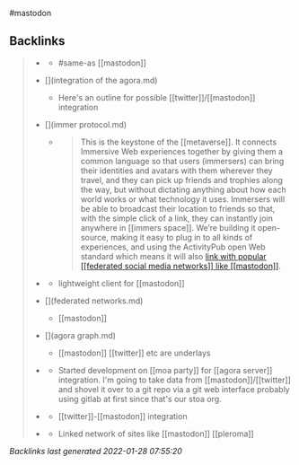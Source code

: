 #mastodon 

## Backlinks

> - [](masto.md)
>   - #same-as [[mastodon]]
>    
> - [](integration of the agora.md)
>   - Here's an outline for possible [[twitter]]/[[mastodon]] integration
>    
> - [](immer protocol.md)
>   - >This is the keystone of the [[metaverse]]. It connects Immersive Web experiences together by giving them a common language so that users (immersers) can bring their identities and avatars with them wherever they travel, and they can pick up friends and trophies along the way, but without dictating anything about how each world works or what technology it uses. Immersers will be able to broadcast their location to friends so that, with the simple click of a link, they can instantly join anywhere in [[immers space]]. We’re building it open-source, making it easy to plug in to all kinds of experiences, and using the ActivityPub open Web standard which means it will also [link with popular [[federated social media networks]] like [[mastodon]]](https://blog.joinmastodon.org/2018/06/why-activitypub-is-the-future/).
>    
> - [](pinafore.md)
>   - lightweight client for [[mastodon]]
>    
> - [](federated networks.md)
>   - [[mastodon]]
>    
> - [](agora graph.md)
>   - [[mastodon]] [[twitter]] etc are underlays
>    
> - [](2021-02-11.md)
>   - Started development on [[moa party]] for [[agora server]] integration. I'm going to take data from [[mastodon]]/[[twitter]] and shovel it over to a git repo via a git web interface probably using gitlab at first since that's our stoa org.
>    
> - [](moa.party.md)
>   - [[twitter]]-[[mastodon]] integration
>    
> - [](fediverse.md)
>   - Linked network of sites like [[mastodon]] [[pleroma]]

_Backlinks last generated 2022-01-28 07:55:20_
